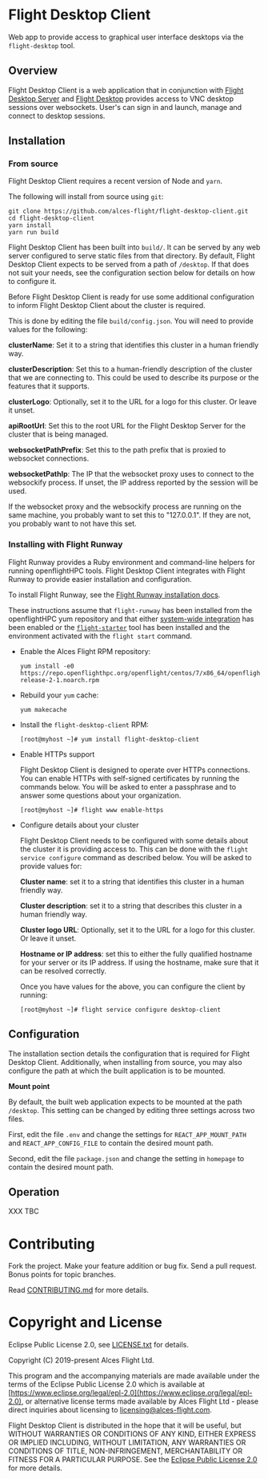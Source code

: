 # Flight Desktop Client

Web app to provide access to graphical user interface desktops via the
`flight-desktop` tool.

## Overview

Flight Desktop Client is a web application that in conjunction with [Flight
Desktop Server](https://github.com/openflighthpc/flight-desktop-server) and
[Flight Desktop](https://github.com/openflighthpc/flight-desktop) provides
access to VNC desktop sessions over websockets.  User's can sign in and
launch, manage and connect to desktop sessions.

## Installation

### From source

Flight Desktop Client requires a recent version of Node and `yarn`.

The following will install from source using `git`:

```
git clone https://github.com/alces-flight/flight-desktop-client.git
cd flight-desktop-client
yarn install
yarn run build
```

Flight Desktop Client has been built into `build/`.  It can be served by any
web server configured to serve static files from that directory.  By default,
Flight Desktop Client expects to be served from a path of `/desktop`.  If that
does not suit your needs, see the configuration section below for details on
how to configure it.

Before Flight Desktop Client is ready for use some additional configuration to
inform Flight Desktop Client about the cluster is required.

This is done by editing the file `build/config.json`.  You will need to
provide values for the following:

**clusterName**: Set it to a string that identifies this cluster in a human
friendly way.

**clusterDescription**: Set this to a human-friendly description of the
cluster that we are connecting to.  This could be used to describe its purpose
or the features that it supports.

**clusterLogo**: Optionally, set it to the URL for a logo for this cluster.
Or leave it unset.

**apiRootUrl**: Set this to the root URL for the Flight Desktop Server for the
cluster that is being managed.

**websocketPathPrefix**: Set this to the path prefix that is proxied to
websocket connections.

**websocketPathIp**: The IP that the websocket proxy uses to connect to the
websockify process.  If unset, the IP address reported by the session will be
used.

If the websocket proxy and the websockify process are running on the same
machine, you probably want to set this to "127.0.0.1".  If they are not,
you probably want to not have this set.

### Installing with Flight Runway

Flight Runway provides a Ruby environment and command-line helpers for
running openflightHPC tools.  Flight Desktop Client integrates with Flight
Runway to provide easier installation and configuration.

To install Flight Runway, see the [Flight Runway installation
docs](https://github.com/openflighthpc/flight-runway#installation).

These instructions assume that `flight-runway` has been installed from
the openflightHPC yum repository and that either [system-wide
integration](https://github.com/openflighthpc/flight-runway#system-wide-integration) has been enabled or the
[`flight-starter`](https://github.com/openflighthpc/flight-starter) tool has been
installed and the environment activated with the `flight start` command.

 * Enable the Alces Flight RPM repository:

    ```
    yum install -e0 https://repo.openflighthpc.org/openflight/centos/7/x86_64/openflighthpc-release-2-1.noarch.rpm
    ```

 * Rebuild your `yum` cache:

    ```
    yum makecache
    ```
    
 * Install the `flight-desktop-client` RPM:

    ```
    [root@myhost ~]# yum install flight-desktop-client
    ```

 * Enable HTTPs support

    Flight Desktop Client is designed to operate over HTTPs connections.  You
    can enable HTTPs with self-signed certificates by running the commands
    below.  You will be asked to enter a passphrase and to answer some
    questions about your organization.

    ```
    [root@myhost ~]# flight www enable-https
    ```

 * Configure details about your cluster

    Flight Desktop Client needs to be configured with some details about the
    cluster it is providing access to.  This can be done with the `flight
    service configure` command as described below.  You will be asked to
    provide values for:

    **Cluster name**: set it to a string that identifies this cluster in a
    human friendly way.

    **Cluster description**: set it to a string that describes this cluster in
    a human friendly way.

    **Cluster logo URL**: Optionally, set it to the URL for a logo for this
    cluster.  Or leave it unset.

    **Hostname or IP address**: set this to either the fully qualified
    hostname for your server or its IP address.  If using the hostname, make
    sure that it can be resolved correctly.

    Once you have values for the above, you can configure the client by running:

    ```
    [root@myhost ~]# flight service configure desktop-client
    ```


## Configuration

The installation section details the configuration that is required for Flight
Desktop Client.  Additionally, when installing from source, you may also
configure the path at which the built application is to be mounted.

**Mount point**

By default, the built web application expects to be mounted at the path
`/desktop`.  This setting can be changed by editing three settings across two
files.

First, edit the file `.env` and change the settings for `REACT_APP_MOUNT_PATH`
and `REACT_APP_CONFIG_FILE` to contain the desired mount path.

Second, edit the file `package.json` and change the setting in `homepage` to
contain the desired mount path.

## Operation

XXX TBC

# Contributing

Fork the project. Make your feature addition or bug fix. Send a pull
request. Bonus points for topic branches.

Read [CONTRIBUTING.md](CONTRIBUTING.md) for more details.

# Copyright and License

Eclipse Public License 2.0, see [LICENSE.txt](LICENSE.txt) for details.

Copyright (C) 2019-present Alces Flight Ltd.

This program and the accompanying materials are made available under
the terms of the Eclipse Public License 2.0 which is available at
[https://www.eclipse.org/legal/epl-2.0](https://www.eclipse.org/legal/epl-2.0),
or alternative license terms made available by Alces Flight Ltd -
please direct inquiries about licensing to
[licensing@alces-flight.com](mailto:licensing@alces-flight.com).

Flight Desktop Client is distributed in the hope that it will be
useful, but WITHOUT WARRANTIES OR CONDITIONS OF ANY KIND, EITHER
EXPRESS OR IMPLIED INCLUDING, WITHOUT LIMITATION, ANY WARRANTIES OR
CONDITIONS OF TITLE, NON-INFRINGEMENT, MERCHANTABILITY OR FITNESS FOR
A PARTICULAR PURPOSE. See the [Eclipse Public License 2.0](https://opensource.org/licenses/EPL-2.0) for more
details.
